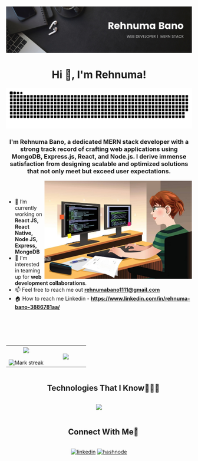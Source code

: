 ![logp](https://github.com/Rehnuma111/Rehnuma111/blob/main/Banner.png)
<h1 align="center">Hi 👋, I'm Rehnuma!</h1>
<!--- snake -->
<div align="center">
  <img  src="https://github.com/1999AZZAR/1999AZZAR/blob/main/resources/img/grid-snake.svg"
       alt="snake" /></a>
</div>
<h3 align="center">I'm Rehnuma Bano, a dedicated MERN stack developer with a strong track record of crafting web applications using MongoDB, Express.js, React, and Node.js. I derive immense satisfaction from designing scalable and optimized solutions that not only meet but exceed user expectations.</h3>


  <img align="right" src="https://github.com/Rehnuma111/Rehnuma111/blob/main/cartoon.jpeg" alt="Coding" width="400">

<!--Intro start-->
<br><br>
- 🔭 I’m currently working on **React JS, React Native, Node JS, Express, MongoDB**
- 🌱 I'm interested in teaming up for **web development collaborations**.
- 📫 Feel free to reach me out **rehnumabano1111@gmail.com**
- 🏠 How to reach me Linkedin - **https://www.linkedin.com/in/rehnuma-bano-3886781aa/**
<!--Intro end-->

<br>
<br>
<br>
<br>
<!--h1 without bottom border-->

<p align="center">
  <!--- stats (start) -->
<table align="center">
<tr border="none">
<td width="50%" align="center">
  
  <img  align="center"  src="https://github-readme-stats.vercel.app/api?username=Rehnuma111&theme=dark&show_icons=true&count_private=true" />
  <br></br>
  <img  title="🔥 Get streak stats for your profile at git.io/streak-stats" alt="Mark streak" src="https://github-readme-streak-stats.herokuapp.com/?user=Rehnuma111&theme=dark&hide_border=false" /> 
</td>

<td width="50%" align="center">

  <img  align="center"  src="https://github-readme-stats.anuraghazra1.vercel.app/api/top-langs/?username=Rehnuma111&theme=dark&hide_border=false&no-bg=true&no-frame=true&langs_count=10"/>
  
  </td>
</tr>
</table>


<div id="user-content-toc">
  <ul align="center">
    <summary><h2 style="display: inline-block">Technologies That I Know👨🏻‍💻</h2></summary>
  </ul>
</div>
<!--tech stack icons-->
<p align="center">
  <a href="https://skillicons.dev">
    <img src="https://skillicons.dev/icons?i=git,bootstrap,c,cpp,css,express,figma,firebase,github,html,java,js,materialui,mongodb,mysql,nextjs,nodejs,postman,py,react,redux,tailwind,ts,vscode&perline=14" />
  </a>
</p>


<!-- Connect with me -->
<!--h2 without bottom border-->
<div id="user-content-toc">
  <ul align="center">
    <summary><h2 style="display: inline-block">Connect With Me🤝</h2></summary>
  </ul>
</div>

<!--icons and links-->
<p align="center">
<a href="https://www.linkedin.com/in/rehnuma-bano-3886781aa/" target="blank"><img align="center" src="https://user-images.githubusercontent.com/88904952/234979284-68c11d7f-1acc-4f0c-ac78-044e1037d7b0.png" alt="linkedin" height="50" width="50" /></a>
<a href="https://mail.google.com/mail/u/0/?fs=1&to=rehnumabano1111@gmail.com&tf=cm" target="blank"><img align="center" src="https://upload.wikimedia.org/wikipedia/commons/thumb/7/7e/Gmail_icon_%282020%29.svg/2560px-Gmail_icon_%282020%29.svg.png" alt="hashnode" height="50" width="50" /></a>  
</p>
